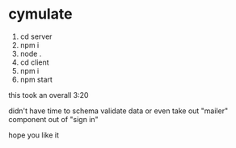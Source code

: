 # cymulate


1. cd server
2. npm i
3. node .
3. cd client
4. npm i
5. npm start


this took an overall 3:20 

didn't have time to schema validate data or even take out "mailer" component out of "sign in"

hope you like it
